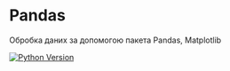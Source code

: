 # Pandas
Обробка даних за допомогою пакета Pandas, Matplotlib

[![Python Version](https://img.shields.io/badge/python-3.11-brightgreen.svg)](https://python.org)